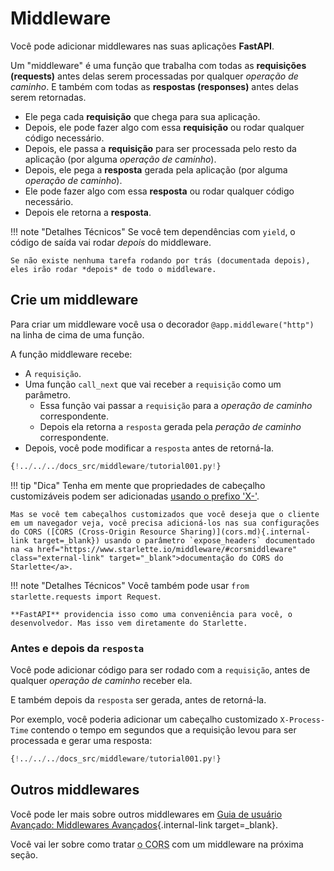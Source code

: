 # Middleware

Você pode adicionar middlewares nas suas aplicações **FastAPI**.

Um "middleware" é uma função que trabalha com todas as **requisições (requests)** antes delas serem processadas por qualquer *operação de caminho*. E também com todas as **respostas (responses)** antes delas serem retornadas.

* Ele pega cada **requisição** que chega para sua aplicação.
* Depois, ele pode fazer algo com essa **requisição** ou rodar qualquer código necessário.
* Depois, ele passa a **requisição** para ser processada pelo resto da aplicação (por alguma *operação de caminho*).
* Depois, ele pega a **resposta** gerada pela aplicação (por alguma *operação de caminho*).
* Ele pode fazer algo com essa **resposta** ou rodar qualquer código necessário. 
* Depois ele retorna a **resposta**.

!!! note "Detalhes Técnicos"
    Se você tem dependências com `yield`, o código de saída vai rodar *depois* do middleware.

    Se não existe nenhuma tarefa rodando por trás (documentada depois), eles irão rodar *depois* de todo o middleware.

## Crie um middleware

Para criar um middleware você usa o decorador `@app.middleware("http")` na linha de cima de uma função.

A função middleware recebe:

* A `requisição`.
* Uma função `call_next` que vai receber a `requisição` como um parâmetro.
    * Essa função vai passar a `requisição` para a *operação de caminho* correspondente.
    * Depois ela retorna a `resposta` gerada pela *peração de caminho* correspondente.
* Depois, você pode modificar a `resposta` antes de retorná-la.

```Python hl_lines="8-9  11  14"
{!../../../docs_src/middleware/tutorial001.py!}
```

!!! tip "Dica"
    Tenha em mente que propriedades de cabeçalho customizáveis podem ser adicionadas <a href="https://developer.mozilla.org/en-US/docs/Web/HTTP/Headers" class="external-link" target="_blank">usando o prefixo 'X-'</a>.

    Mas se você tem cabeçalhos customizados que você deseja que o cliente em um navegador veja, você precisa adicioná-los nas sua configurações do CORS ([CORS (Cross-Origin Resource Sharing)](cors.md){.internal-link target=_blank}) usando o parâmetro `expose_headers` documentado na <a href="https://www.starlette.io/middleware/#corsmiddleware" class="external-link" target="_blank">documentação do CORS do Starlette</a>.

!!! note "Detalhes Técnicos"
    Você também pode usar `from starlette.requests import Request`.

    **FastAPI** providencia isso como uma conveniência para você, o desenvolvedor. Mas isso vem diretamente do Starlette.

### Antes e depois da `resposta`

Você pode adicionar código para ser rodado com a `requisição`, antes de qualquer *operação de caminho* receber ela.

E também depois da `resposta` ser gerada, antes de retorná-la.

Por exemplo, você poderia adicionar um cabeçalho customizado `X-Process-Time` contendo o tempo em segundos que a requisição levou para ser processada e gerar uma resposta: 

```Python hl_lines="10  12-13"
{!../../../docs_src/middleware/tutorial001.py!}
```

## Outros middlewares

Você pode ler mais sobre outros middlewares em [Guia de usuário Avançado: Middlewares Avançados](../advanced/middleware.md){.internal-link target=_blank}.

Você vai ler sobre como tratar <abbr title="Cross-Origin Resource Sharing">o CORS</abbr> com um middleware na próxima seção.